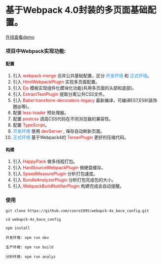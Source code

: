 
# 基于Webpack 4.0封装的多页面基础配置。
 
 [在线查看demo](http://webpack.czero.cn)
    

### 项目中Webpack实现功能:

#### 配置
1. 引入 <font color=red>webpack-merge</font> 合并公共基础配置，区分 <font color=#1e90ff>开发环境</font> 和 <font color=#1e90ff>正式环境</font>。
2. 引入 <font color=red>HtmlWebpackPlugin</font>  实现多页面配置。
3. 引入 <font color=red>Ejs</font> 模板实现组件化模块化功能(共用多页面的头部和底部)。
4. 引入 <font color=red>ExtractTextPlugin</font> 提取分离公共CSS文件。
7. 引入 <font color=red>Babel transform-decorators-legacy</font> 最新编译，可编译ES7,ES8(装饰圈@等)。
8. 配置 <font color=red>less-loader</font> 预处理器。
9. 配置 <font color=red>postcss</font> 调高CSS代码在不同浏览器的兼容性。
10. 配置 <font color=red>TypeScript</font>。
11. <font color=#1e90ff>开发环境</font> 使用 <font color=red>devServer</font> , 保存自动刷新页面。
12. <font color=#1e90ff>正式环境</font> 基于Webpack4的 <font color=red>TerserPlugin</font> 更好的压缩代码。


#### 构建
1. 引入 <font color=red>HappyPack</font> 做多线程打包。
2. 引入 <font color=red>HardSourceWebpackPlugin</font> 做硬盘缓存。
3. 引入 <font color=red>SpeedMeasurePlugin</font> 分析打包速度。
4. 引入 <font color=red>BundleAnalyzerPlugin</font>  分析打包完成包的大小。
5. 引入 <font color=red>WebpackBuildNotifierPlugin</font> 构建完成会自动提醒。


### 使用
    
    git clone https://github.com/czero1995/webapck-4x_bace_config.git
    
    cd webapck-4x_bace_config
    
    npm install
    
    开发环境: npm run dev
    
    生产环境: npm run build
    
    分析环境: npm run analyz
    